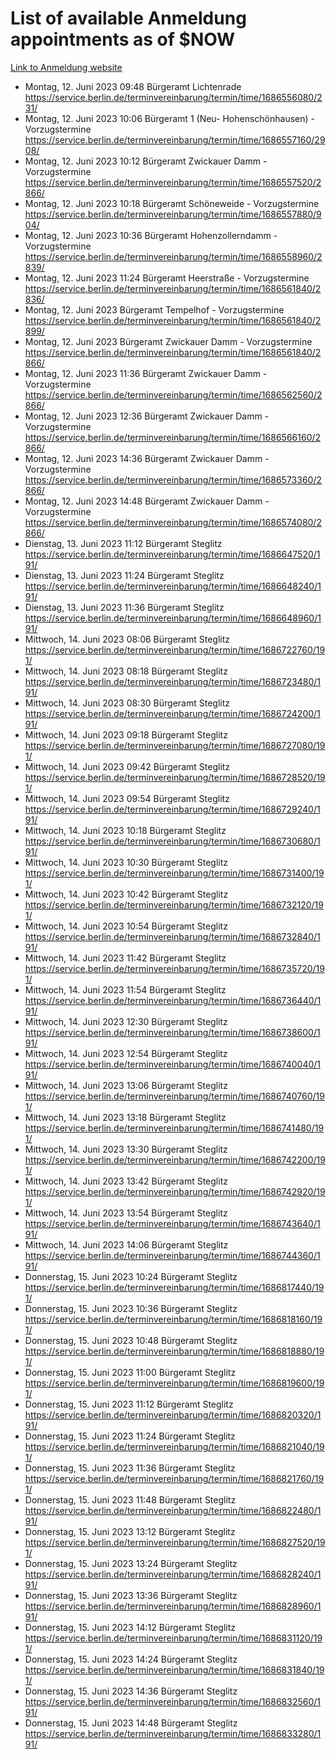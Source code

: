 # List of available Anmeldung appointments as of $NOW
[Link to Anmeldung website](https://service.berlin.de/terminvereinbarung/termin/tag.php?termin=1&anliegen[]=120686&dienstleisterlist=122210,122217,327316,122219,327312,122227,327314,122231,327346,122243,327348,122254,122252,329742,122260,329745,122262,329748,122271,327278,122273,327274,122277,327276,330436,122280,327294,122282,327290,122284,327292,122291,327270,122285,327266,122286,327264,122296,327268,150230,329760,122297,327286,122294,327284,122312,329763,122314,329775,122304,327330,122311,327334,122309,327332,317869,122281,327352,122279,329772,122283,122276,327324,122274,327326,122267,329766,122246,327318,122251,327320,122257,327322,122208,327298,122226,327300&herkunft=http%3A%2F%2Fservice.berlin.de%2Fdienstleistung%2F120686%2F)
- Montag, 12. Juni 2023 09:48 Bürgeramt Lichtenrade https://service.berlin.de/terminvereinbarung/termin/time/1686556080/231/
- Montag, 12. Juni 2023 10:06 Bürgeramt 1 (Neu- Hohenschönhausen) - Vorzugstermine https://service.berlin.de/terminvereinbarung/termin/time/1686557160/2908/
- Montag, 12. Juni 2023 10:12 Bürgeramt Zwickauer Damm - Vorzugstermine https://service.berlin.de/terminvereinbarung/termin/time/1686557520/2866/
- Montag, 12. Juni 2023 10:18 Bürgeramt Schöneweide - Vorzugstermine https://service.berlin.de/terminvereinbarung/termin/time/1686557880/904/
- Montag, 12. Juni 2023 10:36 Bürgeramt Hohenzollerndamm - Vorzugstermine https://service.berlin.de/terminvereinbarung/termin/time/1686558960/2839/
- Montag, 12. Juni 2023 11:24 Bürgeramt Heerstraße - Vorzugstermine https://service.berlin.de/terminvereinbarung/termin/time/1686561840/2836/
- Montag, 12. Juni 2023  Bürgeramt Tempelhof - Vorzugstermine https://service.berlin.de/terminvereinbarung/termin/time/1686561840/2899/
- Montag, 12. Juni 2023  Bürgeramt Zwickauer Damm - Vorzugstermine https://service.berlin.de/terminvereinbarung/termin/time/1686561840/2866/
- Montag, 12. Juni 2023 11:36 Bürgeramt Zwickauer Damm - Vorzugstermine https://service.berlin.de/terminvereinbarung/termin/time/1686562560/2866/
- Montag, 12. Juni 2023 12:36 Bürgeramt Zwickauer Damm - Vorzugstermine https://service.berlin.de/terminvereinbarung/termin/time/1686566160/2866/
- Montag, 12. Juni 2023 14:36 Bürgeramt Zwickauer Damm - Vorzugstermine https://service.berlin.de/terminvereinbarung/termin/time/1686573360/2866/
- Montag, 12. Juni 2023 14:48 Bürgeramt Zwickauer Damm - Vorzugstermine https://service.berlin.de/terminvereinbarung/termin/time/1686574080/2866/
- Dienstag, 13. Juni 2023 11:12 Bürgeramt Steglitz https://service.berlin.de/terminvereinbarung/termin/time/1686647520/191/
- Dienstag, 13. Juni 2023 11:24 Bürgeramt Steglitz https://service.berlin.de/terminvereinbarung/termin/time/1686648240/191/
- Dienstag, 13. Juni 2023 11:36 Bürgeramt Steglitz https://service.berlin.de/terminvereinbarung/termin/time/1686648960/191/
- Mittwoch, 14. Juni 2023 08:06 Bürgeramt Steglitz https://service.berlin.de/terminvereinbarung/termin/time/1686722760/191/
- Mittwoch, 14. Juni 2023 08:18 Bürgeramt Steglitz https://service.berlin.de/terminvereinbarung/termin/time/1686723480/191/
- Mittwoch, 14. Juni 2023 08:30 Bürgeramt Steglitz https://service.berlin.de/terminvereinbarung/termin/time/1686724200/191/
- Mittwoch, 14. Juni 2023 09:18 Bürgeramt Steglitz https://service.berlin.de/terminvereinbarung/termin/time/1686727080/191/
- Mittwoch, 14. Juni 2023 09:42 Bürgeramt Steglitz https://service.berlin.de/terminvereinbarung/termin/time/1686728520/191/
- Mittwoch, 14. Juni 2023 09:54 Bürgeramt Steglitz https://service.berlin.de/terminvereinbarung/termin/time/1686729240/191/
- Mittwoch, 14. Juni 2023 10:18 Bürgeramt Steglitz https://service.berlin.de/terminvereinbarung/termin/time/1686730680/191/
- Mittwoch, 14. Juni 2023 10:30 Bürgeramt Steglitz https://service.berlin.de/terminvereinbarung/termin/time/1686731400/191/
- Mittwoch, 14. Juni 2023 10:42 Bürgeramt Steglitz https://service.berlin.de/terminvereinbarung/termin/time/1686732120/191/
- Mittwoch, 14. Juni 2023 10:54 Bürgeramt Steglitz https://service.berlin.de/terminvereinbarung/termin/time/1686732840/191/
- Mittwoch, 14. Juni 2023 11:42 Bürgeramt Steglitz https://service.berlin.de/terminvereinbarung/termin/time/1686735720/191/
- Mittwoch, 14. Juni 2023 11:54 Bürgeramt Steglitz https://service.berlin.de/terminvereinbarung/termin/time/1686736440/191/
- Mittwoch, 14. Juni 2023 12:30 Bürgeramt Steglitz https://service.berlin.de/terminvereinbarung/termin/time/1686738600/191/
- Mittwoch, 14. Juni 2023 12:54 Bürgeramt Steglitz https://service.berlin.de/terminvereinbarung/termin/time/1686740040/191/
- Mittwoch, 14. Juni 2023 13:06 Bürgeramt Steglitz https://service.berlin.de/terminvereinbarung/termin/time/1686740760/191/
- Mittwoch, 14. Juni 2023 13:18 Bürgeramt Steglitz https://service.berlin.de/terminvereinbarung/termin/time/1686741480/191/
- Mittwoch, 14. Juni 2023 13:30 Bürgeramt Steglitz https://service.berlin.de/terminvereinbarung/termin/time/1686742200/191/
- Mittwoch, 14. Juni 2023 13:42 Bürgeramt Steglitz https://service.berlin.de/terminvereinbarung/termin/time/1686742920/191/
- Mittwoch, 14. Juni 2023 13:54 Bürgeramt Steglitz https://service.berlin.de/terminvereinbarung/termin/time/1686743640/191/
- Mittwoch, 14. Juni 2023 14:06 Bürgeramt Steglitz https://service.berlin.de/terminvereinbarung/termin/time/1686744360/191/
- Donnerstag, 15. Juni 2023 10:24 Bürgeramt Steglitz https://service.berlin.de/terminvereinbarung/termin/time/1686817440/191/
- Donnerstag, 15. Juni 2023 10:36 Bürgeramt Steglitz https://service.berlin.de/terminvereinbarung/termin/time/1686818160/191/
- Donnerstag, 15. Juni 2023 10:48 Bürgeramt Steglitz https://service.berlin.de/terminvereinbarung/termin/time/1686818880/191/
- Donnerstag, 15. Juni 2023 11:00 Bürgeramt Steglitz https://service.berlin.de/terminvereinbarung/termin/time/1686819600/191/
- Donnerstag, 15. Juni 2023 11:12 Bürgeramt Steglitz https://service.berlin.de/terminvereinbarung/termin/time/1686820320/191/
- Donnerstag, 15. Juni 2023 11:24 Bürgeramt Steglitz https://service.berlin.de/terminvereinbarung/termin/time/1686821040/191/
- Donnerstag, 15. Juni 2023 11:36 Bürgeramt Steglitz https://service.berlin.de/terminvereinbarung/termin/time/1686821760/191/
- Donnerstag, 15. Juni 2023 11:48 Bürgeramt Steglitz https://service.berlin.de/terminvereinbarung/termin/time/1686822480/191/
- Donnerstag, 15. Juni 2023 13:12 Bürgeramt Steglitz https://service.berlin.de/terminvereinbarung/termin/time/1686827520/191/
- Donnerstag, 15. Juni 2023 13:24 Bürgeramt Steglitz https://service.berlin.de/terminvereinbarung/termin/time/1686828240/191/
- Donnerstag, 15. Juni 2023 13:36 Bürgeramt Steglitz https://service.berlin.de/terminvereinbarung/termin/time/1686828960/191/
- Donnerstag, 15. Juni 2023 14:12 Bürgeramt Steglitz https://service.berlin.de/terminvereinbarung/termin/time/1686831120/191/
- Donnerstag, 15. Juni 2023 14:24 Bürgeramt Steglitz https://service.berlin.de/terminvereinbarung/termin/time/1686831840/191/
- Donnerstag, 15. Juni 2023 14:36 Bürgeramt Steglitz https://service.berlin.de/terminvereinbarung/termin/time/1686832560/191/
- Donnerstag, 15. Juni 2023 14:48 Bürgeramt Steglitz https://service.berlin.de/terminvereinbarung/termin/time/1686833280/191/

